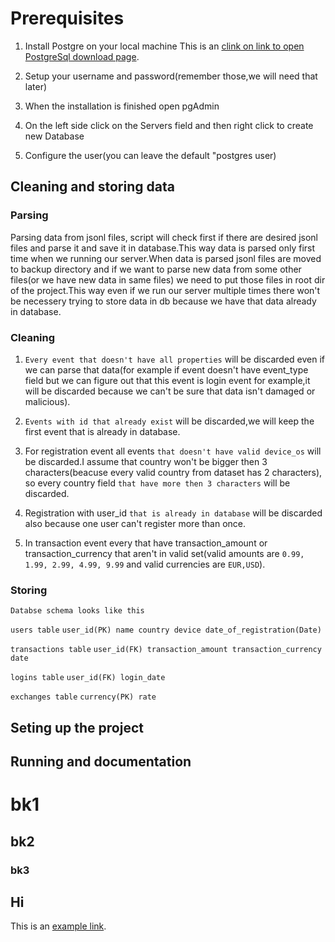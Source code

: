 Prerequisites
=============
1. Install Postgre on your local machine This is an [clink on link to open PostgreSql download page](https://www.postgresql.org/download/).

2. Setup your username and password(remember those,we will need that later)
3. When the installation is finished open pgAdmin
4. On the left side click on the Servers field and then right click to create new Database
5. Configure the user(you can leave the default  "postgres user)


Cleaning and storing data
-------------------
### Parsing
Parsing data from jsonl files, script will check first if there are desired jsonl files and parse it and save it in database.This way data is parsed only first time when we running our server.When data is parsed jsonl files are moved to backup directory and if we want to parse new data from some other files(or we have new data in same files) we need to put those files in root dir of the project.This way even if we run our server multiple times there won't be necessery trying to store data in db because we have that data already in database.

### Cleaning
1. `Every event that doesn't have all properties` will be discarded even if we can parse that data(for example if event doesn't have event_type field but we can figure out that this event is login event for example,it will be discarded because we can't be sure that data isn't damaged or malicious).

2. `Events with id that already exist` will be discarded,we will keep the first event that is already in database.

3. For registration event all events `that doesn't have valid device_os` will be discarded.I assume that country won't be bigger then 3 characters(beacuse every valid country from dataset has 2 characters), so every country field `that have more then 3 characters` will be discarded.

4. Registration with user_id `that is already in database` will be discarded also because one user can't register more than once.

5. In transaction event every that have transaction_amount or transaction_currency that aren't in valid set(valid amounts are `0.99, 1.99, 2.99, 4.99, 9.99` and valid currencies are `EUR,USD`).

### Storing

`Databse schema looks like this`


`users table`
`user_id(PK) name country device date_of_registration(Date)`

`transactions table`
`user_id(FK) transaction_amount transaction_currency date`

`logins table`
`user_id(FK) login_date`

`exchanges table`
`currency(PK) rate`

Seting up the project
--------------------


Running and documentation
------------------------

# bk1 
## bk2
### bk3
<h2>  Hi </h2>

This is an [example link](http://example.com/).

